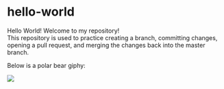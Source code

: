 # hello-world
Hello World! Welcome to my repository!  
This repository is used to practice creating a branch, committing changes, opening a pull request, and merging the changes back into the master branch.

Below is a polar bear giphy:  

![](https://media.giphy.com/media/aK4wh0UE3oddS/giphy.gif)

